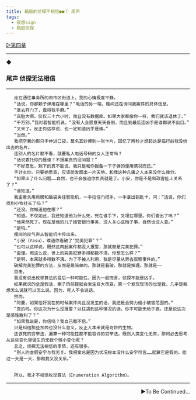 ```yaml
---
title: 箱庭的侦探不相信●●① 尾声
tags:
  - 夜想sign
  - 箱庭侦探
---
```

[<p align="left">▷第四章</p>](https://luciasnote.space/_posts/2020-10-31-%E7%AE%B1%E4%BE%A6Ch4/)

---

◆


### 尾声 侦探无法相信

---

       走在通往事务所的闹市区街道上，我的心情极度平静。
       “话说，你那颗子弹用在哪里？”电话的另一端，樱间还在询问我案件的具体信息。
       “拿去开门了，震得我手麻。”
       “真胆大啊。仅仅三十六小时，而且没有数据库。如果大家都像你一样，我们就该退休了。”
       “千万别。”我对着智能机说，“没有人会愿意天天昏倒，而且到最后连凶手是谁都说不出口。”
       “又来了。反正你这样说，也一定知道凶手是谁。”
       “当然。”
       我把空着的那只手伸进口袋，莫名其妙摸到一张卡片，回忆了两秒才想起这是临行前我没给出去的名片。
       连别人的名片都不看，就要私人电话号码的女人正常吗？
       “话说委托你的是谁？不报案真的没问题？”
       “不好意思，剩下的真不能说，我只是和你报备一下子弹的使用情况而已。”
       手计玄纱。只要她愿意，应该能发展出一片天地，和我这种凡庸之人本来没什么缘分。
       “如果出了什么问题……自然，也不会强迫你负责就是了。小安，你是不是和政客扯上关系了？”
       “谁知道。”
       我歪着头用肩膀和脑袋夹住智能机，一手拉住门把手，一手拿出钥匙卡，问：“话说，你们找到小牧社长了吗？”
       “还没。你知道他在哪？”
       “知道。不仅如此，我还知道他为什么死，死在谁手下，又埋在哪里。你们查出了吗？”
       “他果然死了。现在是他的儿子接管银行事务，没人关心这档子事，自然也没人查。”
       “是吗。”
       樱间的叹气声从智能机中传出来。
       “小安（Yasu），难道你看破了‘完美犯罪’？”
       “也可以这样说。既然这两起案件都没人报警，那就都是完美犯罪。”
       “歪理。照这么说，世上的完美犯罪多得都数不清。你想怎么样？”
       “是啊，本来就多得数不清。为了不被人利用，我是尽量从旁去观察事件的。”
       破解完美犯罪的方法，反而是最简单的。那就是看破。那就是推理。那就是——
       目击。
       我没有说出枚举算法的最后一种可能性。因为一般而言，侦探不能是凶手。
       如果我说的全是假话，案子的前提就会发生巨大改变。第一个发现现场的也是我，几乎是我想怎么说就可以怎么说。因为，死人不会说话。
       然而。
       “阿要，如果恰好我在的时候案件尚且没发生的话，我还是会努力缩小被害范围的。”
       “真的吗。你这次为什么没报警？以往遇到这种情况的话，你不可能无动于衷。还是说这次是感性胜利了？”
       “如果我说是，你信吗？我自己都不信。”
       只是纠结那些东西也没什么意义，反正人本来就是奇妙的生物。
       这该死的穷举法，漏算一种可能性都不能容许的穷举法。既然人类变化无常，那何必去思考从这些变化里诞生的无数个微小变化呢？
       总之，侦探无法相信的事情，还有很多。
       “别人的虚假安宁与我无关。我报案总是因为状况根本没什么安宁可言……就算它是假的。能过一天是一天，那和我又没关系。”


       所以，我才不相信枚举算法（Enumeration Algorithm）。

---
<p align="right">▶To Be Continued...</p>
